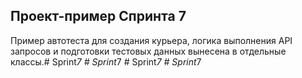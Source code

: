 ## Проект-пример Спринта 7

Пример автотеста для создания курьера,
логика выполнения API запросов и подготовки тестовых данных вынесена в отдельные классы.#   S p r i n t _ 7  
 #   S p r i n t _ 7  
 #   S p r i n t _ 7  
 #   S p r i n t _ 7  
 